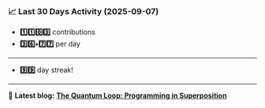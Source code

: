 <!--START_STATS-->
### 📈 Last 30 Days Activity (2025-09-07)  
- **1️⃣1️⃣0️⃣3️⃣** contributions  
- **3️⃣6️⃣•7️⃣7️⃣** per day
---
- **9️⃣9️⃣** day streak!
---
📝 **Latest blog:** [**The Quantum Loop: Programming in Superposition**](https://andriak.com/blog/quantum-loop)
<!--END_STATS-->
